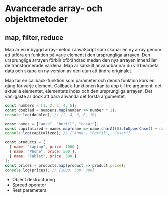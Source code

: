 # Avancerade array- och objektmetoder

## map, filter, reduce
Map är en inbyggd array-metod i JavaScript som skapar en ny array genom att utföra en funktion på varje element i den ursprungliga arrayen. Den ursprungliga arrayen förblir oförändrad medan den nya arrayen innehåller de transformerade värdena. Map är särskilt användbar när du vill bearbeta data och skapa en ny version av den utan att ändra originalet.

Map tar en callback-funktion som parameter och denna funktion körs en gång för varje element. Callback-funktionen kan ta upp till tre argument: det aktuella elementet, elementets index och den ursprungliga arrayen. Det vanligaste är dock att bara använda det första argumentet.

```js
const numbers = [1, 2, 3, 4, 5];
const doubled = numbers.map(number => number * 2);
console.log(doubled); // [2, 4, 6, 8, 10]

const names = ["anna", "bertil", "cesar"];
const capitalized = names.map(name => name.charAt(0).toUpperCase() + name.slice(1));
console.log(capitalized); // ["Anna", "Bertil", "Cesar"]

const products = [
  { name: "Laptop", price: 1000 },
  { name: "Phone", price: 500 },
  { name: "Tablet", price: 300 }
];
const prices = products.map(product => product.price);
console.log(prices); // [1000, 500, 300]
```


- Object destructuring
- Spread operator
- Rest parameters
